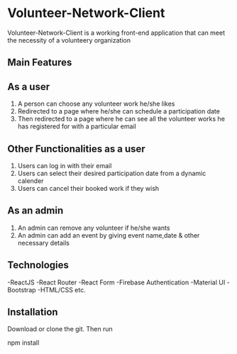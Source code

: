 # Volunteer-Network-Client

Volunteer-Network-Client is a working front-end application that can meet the necessity of a volunteery organization

## Main Features
## As a user
1. A person can choose any volunteer work he/she likes
2. Redirected to a page where he/she can schedule a participation date
3. Then redirected to a page where he can see all the volunteer works he has registered for with a particular email

## Other Functionalities as a user
1. Users can log in with their email
2. Users can select their desired participation date from a dynamic calender
3. Users can cancel their booked work if they wish

## As an admin
1. An admin can remove any volunteer if he/she wants
2. An admin can add an event by giving event name,date & other necessary details

## Technologies
-ReactJS
-React Router
-React Form
-Firebase Authentication
-Material UI
-Bootstrap
-HTML/CSS etc. 

## Installation
Download or clone the git. Then run

npm install
